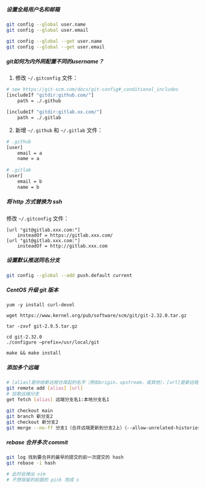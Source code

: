 ##### 设置全局用户名和邮箱

```bash
git config --global user.name
git config --global user.email

git config --global --get user.name
git config --global --get user.email
```



##### git如何为内外网配置不同的username？

1. 修改 `~/.gitconfig` 文件：

```bash
# see https://git-scm.com/docs/git-config#_conditional_includes
[includeIf "gitdir:github.com/"]
    path = ./.github

[includeIf "gitdir:gitlab.xx.com/"]
    path = ./.gitlab
```



2. 新增 `~/.github` 和 `~/.gitlab` 文件：

```bash
# .github
[user]
    email = a
    name = a
    
# .gitlab
[user]
    email = b
    name = b
```



##### 将 http 方式替换为 ssh

修改 `~/.gitconfig` 文件：

```text
[url "git@gitlab.xxx.com:"]
    insteadOf = https://gitlab.xxx.com/
[url "git@gitlab.xxx.com:"]
    insteadOf = http://gitlab.xxx.com
```



##### 设置默认推送同名分支

```bash
git config --global --add push.default current
```



##### CentOS 升级 git 版本

```
yum -y install curl-devel

wget https://www.kernel.org/pub/software/scm/git/git-2.32.0.tar.gz

tar -zxvf git-2.9.5.tar.gz

cd git-2.32.0
./configure –prefix=/usr/local/git

make && make install
```



##### 添加多个远端

```bash
# [alias]是你给新远程仓库起的名字（例如origin，upstream，或其他），[url]是新远程仓库的URL
git remote add [alias] [url]
# 拉取远端分支
get fetch [alias] 远端分支名1:本地分支名1

git checkout main
git branch 新分支2
git checkout 新分支2
git merge --no-ff 分支1（合并远端更新到分支2上）（--allow-unrelated-histories）
```



##### rebase 合并多次 commit

```bash
git log 找到要合并的最早的提交的前一次提交的 hash
git rebase -i hash

# 此时会弹出 vim
# 不想保留的前面的 pick 改成 s
```

